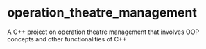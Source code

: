 # operation_theatre_management
A C++ project on operation theatre management that involves OOP concepts and other functionalities of C++
